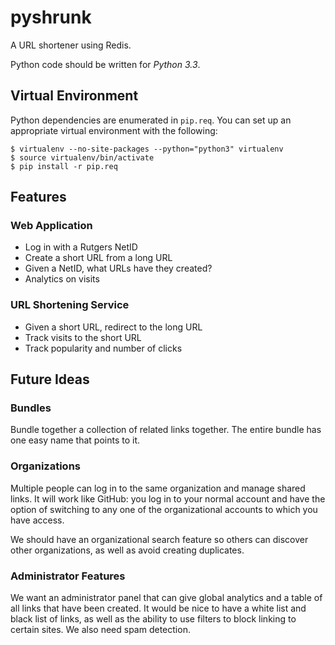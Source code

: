 pyshrunk
========
A URL shortener using Redis.

Python code should be written for _Python 3.3_.

Virtual Environment
-------------------
Python dependencies are enumerated in `pip.req`. You can set up an appropriate
virtual environment with the following:

    $ virtualenv --no-site-packages --python="python3" virtualenv
    $ source virtualenv/bin/activate
    $ pip install -r pip.req

Features
--------
### Web Application
- Log in with a Rutgers NetID
- Create a short URL from a long URL
- Given a NetID, what URLs have they created?
- Analytics on visits

### URL Shortening Service
- Given a short URL, redirect to the long URL
- Track visits to the short URL
- Track popularity and number of clicks

Future Ideas
------------
### Bundles
Bundle together a collection of related links together. The entire bundle has
one easy name that points to it.

### Organizations
Multiple people can log in to the same organization and manage shared links. It
will work like GitHub: you log in to your normal account and have the option of
switching to any one of the organizational accounts to which you have access.

We should have an organizational search feature so others can discover other
organizations, as well as avoid creating duplicates.

### Administrator Features
We want an administrator panel that can give global analytics and a table of all
links that have been created. It would be nice to have a white list and black
list of links, as well as the ability to use filters to block linking to certain
sites. We also need spam detection.
